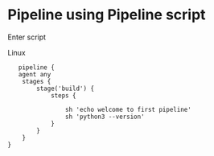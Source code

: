 # Pipeline using Pipeline script


Enter script
        

Linux
```
   pipeline {
   agent any
    stages {
        stage('build') {
            steps {
                
                sh 'echo welcome to first pipeline'
                sh 'python3 --version'
            }
        }
    }
}
```
